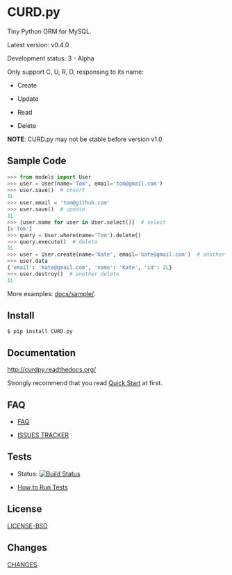 CURD.py
=======

Tiny Python ORM for MySQL.

Latest version: v0.4.0

Development status: 3 - Alpha

Only support C, U, R, D, responsing to its name:

- Create

- Update

- Read

- Delete

**NOTE**: CURD.py may not be stable before version v1.0

Sample Code
-----------

```python
>>> from models import User
>>> user = User(name='Tom', email='tom@gmail.com')
>>> user.save()  # insert
1L
>>> user.email = 'tom@github.com'
>>> user.save()  # update
1L
>>> [user.name for user in User.select()]  # select
[u'Tom']
>>> query = User.where(name='Tom').delete()
>>> query.execute()  # delete
1L
>>> user = User.create(name='Kate', email='kate@gmail.com')  # another insert
>>> user.data
{'email': 'kate@gmail.com', 'name': 'Kate', 'id': 2L}
>>> user.destroy()  # another delete
1L
```

More examples: [docs/sample/](http://github.com/hit9/CURD.py/tree/master/docs/sample).

Install
-------

    $ pip install CURD.py

Documentation
-------------

http://curdpy.readthedocs.org/

Strongly recommend that you read [Quick Start](http://curdpy.readthedocs.org/en/latest/quickstart.html) at first.

FAQ
---

- [FAQ](http://curdpy.readthedocs.org/en/latest/faq.html)

- [ISSUES TRACKER](https://github.com/hit9/CURD.py/issues)

Tests
-----

- Status: [![Build Status](https://travis-ci.org/hit9/CURD.py.png?branch=master)](https://travis-ci.org/hit9/CURD.py)

- [How to Run Tests](https://github.com/hit9/CURD.py/blob/dev/tests/README.rst)

License
-------

[LICENSE-BSD](https://github.com/hit9/CURD.py/blob/master/LICENSE-BSD)

Changes
-------

[CHANGES](CHANGES)
